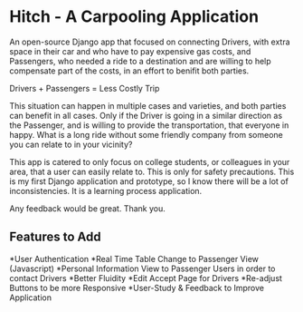 Hitch - A Carpooling Application
=====

An open-source Django app that focused on connecting Drivers, with extra space in their car and who have to pay expensive gas costs, and Passengers, who needed a ride to a destination and are willing to help compensate part of the costs, in an effort to benifit both parties.

Drivers + Passengers = Less Costly Trip

This situation can happen in multiple cases and varieties, and both parties can benefit in all cases. Only if the Driver is going in a similar direction as the Passenger, and is willing to provide the transportation, that everyone in happy. What is a long ride without some friendly company from someone you can relate to in your vicinity?

This app is catered to only focus on college students, or colleagues in your area, that a user can easily relate to. This is only for safety precautions. This is my first Django application and prototype, so I know there will be a lot of inconsistencies. It is a learning process application.

Any feedback would be great. Thank you.

Features to Add
----------------

*User Authentication
*Real Time Table Change to Passenger View (Javascript)
*Personal Information View to Passenger Users in order to contact Drivers
*Better Fluidity
*Edit Accept Page for Drivers
*Re-adjust Buttons to be more Responsive
*User-Study & Feedback to Improve Application


